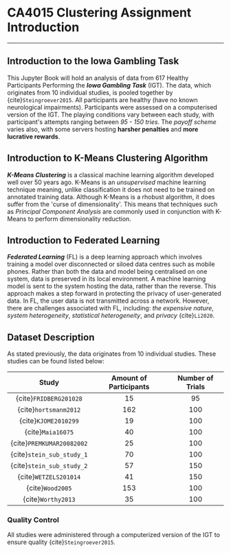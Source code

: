 # CA4015 Clustering Assignment Introduction
---

## Introduction to the Iowa Gambling Task
This Jupyter Book will hold an analysis of data from 617 Healthy Participants Performing the **_Iowa Gambling Task_** (IGT). The data, which originates from 10 individual studies, is pooled together by {cite}`Steingroever2015`. All participants are healthy (have no known neurological impairments). Participants were assessed on a computerised version of the IGT. The playing conditions vary between each study, with participant's attempts ranging between *95 - 150 tries*. The *payoff scheme* varies also, with some servers hosting **harsher penalties** and **more lucrative rewards**.  

## Introduction to K-Means Clustering Algorithm
**_K-Means Clustering_** is a classical machine learning algorithm developed well over 50 years ago. K-Means is an *unsupervised* machine learning technique meaning, unlike classification it does not need to be trained on annotated training data. Although K-Means is a rhobust algorithm, it does suffer from the 'curse of dimensionality'. This means that techniques such as *Principal Component Analysis* are commonly used in conjunction with K-Means to perform dimensionality reduction.

## Introduction to Federated Learning
__*Federated Learning*__ (FL) is a deep learning approach which involves training a model over disconnected or siloed data centres such as mobile phones. Rather than both the data and model being centralised on one system, data is preserved in its local environment. A machine learning model is sent to the system hosting the data, rather than the reverse. This approach makes a step forward in protecting the privacy of user-generated data. In FL, the user data is not transmitted across a network. However, there are challenges associated with FL, including: *the expensive nature*, *system heterogeneity*, *statistical heterogeneity*, and *privacy* {cite}`Li2020`.

## Dataset Description 
As stated previously, the data originates from 10 individual studies. These studies can be found listed below:

| Study                     | Amount of Participants| Number of Trials  |
| :-------------:           |:-------------:		|     :-----:       |
| {cite}`FRIDBERG201028`    | 15			        |        95         |
| {cite}`hortsmanm2012`     | 162      		        |        100        |
| {cite}`KJOME2010299`      | 19      		        |        100        |
| {cite}`Maia16075`         | 40      		        |        100        |
| {cite}`PREMKUMAR20082002` | 25      		        |        100        |
| {cite}`stein_sub_study_1` | 70     		        |        100        |
| {cite}`stein_sub_study_2` | 57      		        |        150        |
| {cite}`WETZELS201014`     | 41      		        |        150        |
| {cite}`Wood2005`          | 153      		        |        100        |
| {cite}`Worthy2013`        | 35    		        |        100        |

### Quality Control
All studies were administered through a computerized version of the IGT to ensure quality {cite}`Steingroever2015`.
